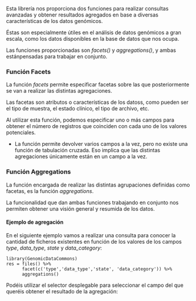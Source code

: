 Esta librería nos proporciona dos funciones para realizar consultas avanzadas y obtener resultados agregados en base a diversas características de los datos genómicos.

Éstas son especialmente útiles en el análisis de datos genómicos a gran escala, como los datos disponibles en la base de datos que nos ocupa.

Las funciones proporcionadas son *facets()* y  *aggregations()*, y ambas estánpensadas para trabajar en conjunto.

### Función Facets

La función *facets* permite especificar facetas sobre las que posteriormente se van a realizar las distintas agregaciones.

Las facetas son atributos o características de los datoss, como pueden ser el tipo de muestra, el estado clínico, el tipo de archivo, etc.

Al utilizar esta función, podemos especificar uno o más campos para obtener el número de registros que coinciden con cada uno de los valores potenciales.

* La función permite devolver varios campos a la vez, pero no existe una función de tabulación cruzada. Eso implica que las distintas agregaciones únicamente están en un campo a la vez.

### Función Aggregations

La función encargada de realizar las distintas agrupaciones definidas como facetas, es la función  *aggregations*.

La funcionalidad que dan ambas funciones trabajando en conjunto nos permiten obtener una visión general y resumida de los datos.

#### Ejemplo de agregación

En el siguiente ejemplo vamos a realizar una consulta para conocer la cantidad de ficheros existentes en función de los valores de los campos *type*, *data_type*, *state* y *data_category*:

```{r}
library(GenomicDataCommons)
res = files() %>% 
      facet(c('type','data_type','state', 'data_category')) %>% 
      aggregations()
```

Podéis utilizar el selector desplegable para seleccionar el campo del que queréis obtener el resultado de la agregación:
